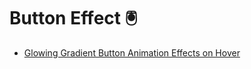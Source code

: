 # Button Effect 🖲

- [Glowing Gradient Button Animation Effects on Hover](https://github.com/Dev-JeromeBaek/awesome-web-styling/tree/master/button/glowing-gradient-button-animation-effects-on-hover)
